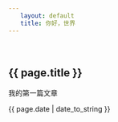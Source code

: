 ```yaml
---
　　layout: default
　　title: 你好，世界
---
```

　　
<h2>{{ page.title }}</h2>

<p>我的第一篇文章</p>

<p>{{ page.date | date_to_string }}</p>